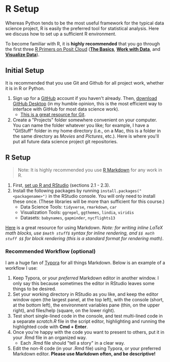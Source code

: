 # R Setup

Whereas Python tends to be the most useful framework for the typical data science project, R is easily the preferred tool for statistical analysis. Here we discuss how to set up a sufficient R environment.

To become familiar with R, it is **highly recommended** that you go through the first three [R Primers on Posit Cloud](https://posit.cloud/learn/primers) (**[The Basics](https://posit.cloud/learn/primers/1)**, **[Work with Data](https://posit.cloud/learn/primers/2)**, and **[Visualize Data](https://posit.cloud/learn/primers/3)**).

## Initial Setup

It is recommended that you use Git and Github for all project work, whether it is in R or Python.

1. Sign up for a [GitHub](https://github.com/) account if you haven't already. Then, [download GitHub Desktop](https://desktop.github.com/) (in my humble opinion, this is the most efficient way to interface with GitHub for most data science work).
    - [This is a great resource for Git](https://www.atlassian.com/git/tutorials/setting-up-a-repository).
2. Create a "Projects" folder somewhere convenient on your computer. You can name the folder whatever you like; for example, I have a "GitStuff" folder in my home directory (i.e., on a Mac, this is a folder in the same directory as *Movies* and *Pictures*, etc.). Here is where you'll put all future data science project git repositories.

## R Setup

> Note: It is highly recommended you use [R Markdown](https://rmarkdown.rstudio.com/lesson-1.html) for any work in R.

1. First, [set up R and RStudio](https://www.modernstatisticswithr.com/thebasics.html#installation) (sections 2.1 - 2.3).
2. Install the following packages by running `install.packages("<packagename>")` in the RStudio console. You will only need to install these once. (These libraries will be more than sufficient for this course.)
   - Data Science Tools: `tidyverse`, `rmarkdown`, `car`
   - Visualization Tools: `ggrepel`, `ggthemes`, `lindia`, `viridis`
   - Datasets: `babynames`, `gapminder`, `nycflights13`

[Here](https://www.markdownguide.org/cheat-sheet/) is a great resource for using Markdown. *Note: for writing inline LaTeX math blocks, use `$math stuff$` syntax for inline rendering, and `$$ math stuff $$` for block rendering (this is a standard format for rendering math)*.

### Recommended Workflow (optional)

I am a huge fan of [Typora](https://typora.io/) for all things Markdown. Below is an example of a workflow I use:

1. Keep Typora, or your *preferred* Markdown editor in another window. I only say this because sometimes the editor in RStudio leaves some things to be desired.
2. Set your working directory in RStudio as you like, and keep the editor window open (the largest panel, at the top left), with the console (short, at the bottom left), the  environment variables pane (thin, on the upper right), and files/help (square, on the lower right).
3. Test short single-lined code in the console, and test multi-lined code in a separate *scratch.R* file in the script editor, highlighting and running the highlighted code with **Cmd + Enter**. 
4. Once you're happy with the code you want to present to others, put it in your .Rmd file in an organized way.
   - Each .Rmd file should "tell a story" in a clear way.
5. Edit the non-R code (in your .Rmd file) using Typora, or your preferred Markdown editor. **Please use Markdown often, and be descriptive!**